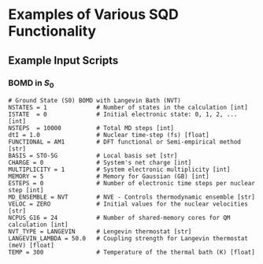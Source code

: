 # Examples of Various SQD Functionality

[DOCS]:   <https://bradenmweight.github.io/SQD/read.html?filename=Documentation.md>
[PARAMS]: <https://bradenmweight.github.io/SQD/read.html?filename=Parameters.md>

## Example Input Scripts

### BOMD in $S_0$
```
# Ground State (S0) BOMD with Langevin Bath (NVT)
NSTATES = 1              # Number of states in the calculation [int]
ISTATE  = 0              # Initial electronic state: 0, 1, 2, ... [int]
NSTEPS  = 10000          # Total MD steps [int]
dtI = 1.0                # Nuclear time-step (fs) [float]
FUNCTIONAL = AM1         # DFT functional or Semi-empirical method [str]
BASIS = STO-5G           # Local basis set [str]
CHARGE = 0               # System's net charge [int]
MULTIPLICITY = 1         # System electronic multiplicity [int]
MEMORY = 5               # Memory for Gaussian (GB) [int]
ESTEPS = 0               # Number of electronic time steps per nuclear step [int]
MD_ENSEMBLE = NVT        # NVE - Controls thermodynamic ensemble [str]
VELOC = ZERO             # Initial values for the nuclear velocities [str]
NCPUS_G16 = 24           # Number of shared-memory cores for QM calculation [int]
NVT_TYPE = LANGEVIN      # Lengevin thermostat [str]
LANGEVIN_LAMBDA = 50.0   # Coupling strength for Langevin thermostat (meV) [float]
TEMP = 300               # Temperature of the thermal bath (K) [float]
```


